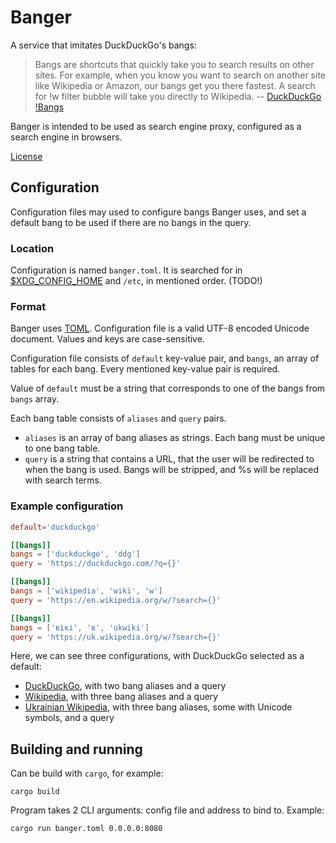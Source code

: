# Banger
A service that imitates DuckDuckGo's bangs:
> Bangs are shortcuts that quickly take you to search results on other sites.
> For example, when you know you want to search on another site like Wikipedia
> or Amazon, our bangs get you there fastest.
> A search for !w filter bubble will take you directly to Wikipedia.
> -- [DuckDuckGo !Bangs](https://duckduckgo.com/bangs)

Banger is intended to be used as search engine proxy,
configured as a search engine in browsers.

[License](/LICENSE)

## Configuration
Configuration files may used to configure bangs Banger uses,
and set a default bang to be used if there are no bangs in the query.

### Location
Configuration is named `banger.toml`.
It is searched for in [$XDG\_CONFIG\_HOME](https://specifications.freedesktop.org/basedir-spec/basedir-spec-latest.html#variables)
and `/etc`, in mentioned order. (TODO!)

### Format
Banger uses [TOML](https://toml.io).
Configuration file is a valid UTF-8 encoded Unicode document.
Values and keys are case-sensitive.

Configuration file consists of `default` key-value pair, and `bangs`,
an array of tables for each bang.
Every mentioned key-value pair is required.

Value of `default` must be a string that corresponds to one of the bangs
from `bangs` array.

Each bang table consists of `aliases` and `query` pairs.
- `aliases` is an array of bang aliases as strings.
    Each bang must be unique to one bang table.
- `query` is a string that contains a URL, that the user will be redirected to
    when the bang is used. Bangs will be stripped,
    and %s will be replaced with search terms.

### Example configuration
```toml
default='duckduckgo'

[[bangs]]
bangs = ['duckduckgo', 'ddg']
query = 'https://duckduckgo.com/?q={}'

[[bangs]]
bangs = ['wikipedia', 'wiki', 'w']
query = 'https://en.wikipedia.org/w/?search={}'

[[bangs]]
bangs = ['вікі', 'в', 'ukwiki']
query = 'https://uk.wikipedia.org/w/?search={}'
```

Here, we can see three configurations, with DuckDuckGo selected as a default:
- [DuckDuckGo](https://duckduckgo.com), with two bang aliases and a query
- [Wikipedia](https://en.wikipedia.org), with three bang aliases and a query
- [Ukrainian Wikipedia](https://uk.wikipedia.org), with three bang aliases,
    some with Unicode symbols, and a query

## Building and running
Can be build with `cargo`, for example:
```shell
cargo build
```

Program takes 2 CLI arguments: config file and address to bind to. Example:
```shell
cargo run banger.toml 0.0.0.0:8080
```

